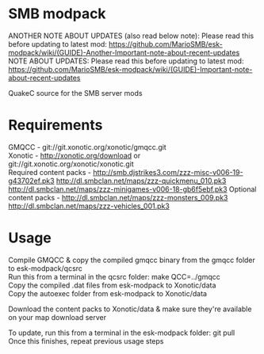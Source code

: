SMB modpack
===========

ANOTHER NOTE ABOUT UPDATES (also read below note): Please read this before updating to latest mod: https://github.com/MarioSMB/esk-modpack/wiki/(GUIDE)-Another-Important-note-about-recent-updates
NOTE ABOUT UPDATES: Please read this before updating to latest mod: https://github.com/MarioSMB/esk-modpack/wiki/(GUIDE)-Important-note-about-recent-updates

QuakeC source for the SMB server mods


Requirements
============

GMQCC - git://git.xonotic.org/xonotic/gmqcc.git  
Xonotic - http://xonotic.org/download or git://git.xonotic.org/xonotic/xonotic.git  
Required content packs - http://smb.djstrikes3.com/zzz-misc-v006-19-g43702ef.pk3 http://dl.smbclan.net/maps/zzz-quickmenu_010.pk3 http://dl.smbclan.net/maps/zzz-minigames-v006-18-gb6f5ebf.pk3
Optional content packs - http://dl.smbclan.net/maps/zzz-monsters_009.pk3 http://dl.smbclan.net/maps/zzz-vehicles_001.pk3


Usage
=====

Compile GMQCC & copy the compiled gmqcc binary from the gmqcc folder to esk-modpack/qcsrc  
Run this from a terminal in the qcsrc folder: make QCC=../gmqcc  
Copy the compiled .dat files from esk-modpack to Xonotic/data  
Copy the autoexec folder from esk-modpack to Xonotic/data  

Download the content packs to Xonotic/data & make sure they're available on your map download server  


To update, run this from a terminal in the esk-modpack folder: git pull  
Once this finishes, repeat previous usage steps